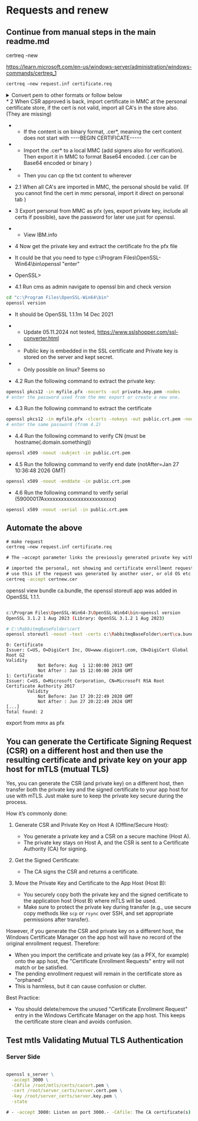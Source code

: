 # Requests and renew 

## Continue from manual steps in the main readme.md

certreq -new

https://learn.microsoft.com/en-us/windows-server/administration/windows-commands/certreq_1

```cmd
certreq –new request.inf certificate.req
```

<details><summary>Convert pem to other formats or follow below</summary>
<p>
https://www.misterpki.com/convert-pem-to-other-formats/

.pem – Privacy Enhanced Mail Certificate. A PEM file is Base64 encoded and may be an X.509 certificate file, a private key file, or any other key material. PEM encoded files are commonly used in Apache and Tomcat servers.

.crt – Shorthand way to say “cert”, the .crt file extension is a security extension that may be either Base64 encoded or binary. Most commonly, .crt is a Base64 encoded certificate.

.cer – Shorthand way to almost say “cert”, the .cer file extension is an Internet Security Certificate that may be either Base64 encoded or binary. Most commonly, .cer is a binary certificate.

.der – The .der file extension is for a certificate file in binary format.

.pfx – The .pfx file extension is a PKCS12 certificate bundle which may contain an end entity certificate, a certificate chain, and matching private key. .pfx can be interchanged with .p12 and may be protected by a password.

.p12 – Personal Information Exchange File that is encrypted with a password and is interchangeable with the .pfx file extension.

* To convert a pem encoded certificate to a .crt extension, simply rename the file. This assumes you want .crt to be Base64 encoded. 

* To convert a pem encoded certificate to a .cer extension, simply rename the file. This assumes you want .cer to remain Base64 encoded. 

A pem encoded certificate is already a “cert”, and the .cert file extension isn’t a “real” extension, so it is better to used an already defined file extension such as .cer, .pem, or .crt.

</p>
</details>
* 2 When CSR approved is back, import certificate in MMC at the personal certificate store, if the cert is not valid, import all CA's in the store also. (They are missing)

* * If the content is on binary format, .cer*, meaning the cert content does not start with ----BEGIN CERTIFICATE-----
* * Import the .cer* to a local MMC (add signers also for verification). Then export it in MMC to format Base64 encoded. (.cer can be Base64 encoded or binary )
* * Then you can cp the txt content to wherever
* 2.1 When all CA's are imported in MMC, the personal should be valid. (If you cannot find the cert in mmc personal, import it direct on personal tab
)
* 3 Export personal from MMC as pfx (yes, export private key, include all certs if possible), save the password for later use just for openssl.

* * View IBM.info 

* 4 Now get the private key and extract the certificate fro the pfx file

* It could be that you need to type c:\Program Files\OpenSSL-Win64\bin\openssl "enter"
* OpenSSL>

* 4.1 Run cms as admin navigate to openssl bin and check version
```cmd
cd "c:\Program Files\OpenSSL-Win64\bin"
openssl version
```
* It should be OpenSSL 1.1.1m 14 Dec 2021

* * Update 05.11.2024 not tested, https://www.sslshopper.com/ssl-converter.html
* * Public key is embedded in the SSL certificate and Private key is stored on the server and kept secret.
* * Only possible on linux? Seems so

* 4.2 Run the following command to extract the private key:
```bash
openssl pkcs12 -in myfile.pfx -nocerts -out private.key.pem -nodes
# enter the password used from the mmc export or create a new one.
```
* 4.3 Run the following command to extract the certificate
```bash
openssl pkcs12 -in myfile.pfx -clcerts -nokeys -out public.crt.pem -nodes
# enter the same password (from 4.2)
```
* 4.4 Run the following command to verify CN (must be hostname(.domain.something))
```bash
openssl x509 -noout -subject -in public.crt.pem
```

* 4.5 Run the following command to verify end date (notAfter=Jan 27 10:36:48 2026 GMT)
```bash
openssl x509 -noout -enddate -in public.crt.pem
```

* 4.6 Run the following command to verify serial (59000017Axxxxxxxxxxxxxxxxxxxxxxxxx)
```bash
openssl x509 -noout -serial -in public.crt.pem
```

## Automate the above

```cmd
# make request
certreq –new request.inf certificate.req

# The –accept parameter links the previously generated private key with the issued certificate and removes the pending certificate request from the system where the certificate is requested (if there's a matching request).

# imported the personal, not showing and certificate enrollment request is still there?
# use this if the request was generated by another user, or old OS etc.
certreq -accept certnew.cer

```

openssl view bundle ca.bundle, the openssl storeutl app was added in OpenSSL 1.1.1.
```bash

c:\Program Files\OpenSSL-Win64-3\OpenSSL-Win64\bin>openssl version
OpenSSL 3.1.2 1 Aug 2023 (Library: OpenSSL 3.1.2 1 Aug 2023)

# C:\RabbitmqBaseFolder\cert
openssl storeutl -noout -text -certs c:\RabbitmqBaseFolder\cert\ca.bundle

```

```log
0: Certificate
Issuer: C=US, O=DigiCert Inc, OU=www.digicert.com, CN=DigiCert Global Root G2
Validity
            Not Before: Aug  1 12:00:00 2013 GMT
            Not After : Jan 15 12:00:00 2038 GMT
1: Certificate
Issuer: C=US, O=Microsoft Corporation, CN=Microsoft RSA Root Certificate Authority 2017
        Validity
            Not Before: Jan 17 20:22:49 2020 GMT
            Not After : Jun 27 20:22:49 2024 GMT
[...]
Total found: 2
```

export from mmx as pfx


## You can generate the Certificate Signing Request (CSR) on a different host and then use the resulting certificate and private key on your app host for mTLS (mutual TLS)

Yes, you can generate the CSR (and private key) on a different host, then transfer both the private key and the signed certificate to your app host for use with mTLS. Just make sure to keep the private key secure during the process.

How it’s commonly done:


1. Generate CSR and Private Key on Host A (Offline/Secure Host):
   - You generate a private key and a CSR on a secure machine (Host A).
   - The private key stays on Host A, and the CSR is sent to a Certificate Authority (CA) for signing.

2. Get the Signed Certificate:
   - The CA signs the CSR and returns a certificate.

3. Move the Private Key and Certificate to the App Host (Host B):
   - You securely copy both the private key and the signed certificate to the application host (Host B) where mTLS will be used.
   - Make sure to protect the private key during transfer (e.g., use secure copy methods like `scp` or `rsync` over SSH, and set appropriate permissions after transfer).


However, if you generate the CSR and private key on a different host, the Windows Certificate Manager on the app host will have no record of the original enrollment request. Therefore:

- When you import the certificate and private key (as a PFX, for example) onto the app host, the "Certificate Enrollment Requests" entry will not match or be satisfied.
- The pending enrollment request will remain in the certificate store as "orphaned."
- This is harmless, but it can cause confusion or clutter.

Best Practice:
- You should delete/remove the unused "Certificate Enrollment Request" entry in the Windows Certificate Manager on the app host. This keeps the certificate store clean and avoids confusion.



## Test mtls Validating Mutual TLS Authentication 

### **Server Side**

```cmd

openssl s_server \
  -accept 3000 \
  -CAfile /root/mtls/certs/cacert.pem \
  -cert /root/server_certs/server.cert.pem \
  -key /root/server_certs/server.key.pem \
  -state

# - -accept 3000: Listen on port 3000.- -CAfile: The CA certificate(s) used to verify the client certificate.- -cert and -key: The server’s certificate and private key.- -state: Print detailed state information.
```